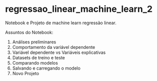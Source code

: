 # regressao_linear_machine_learn_2
Notebook e Projeto de machine learn regressão linear.


Assuntos do Notebook:

1.	Análises preliminares
2.	Comportamento da variável dependente
3.	Variável dependente vs Variáveis explicativas
4.	Datasets de treino e teste
5.	Comparando modelos
6.	Salvando e carregando o modelo
7.	Novo Projeto
